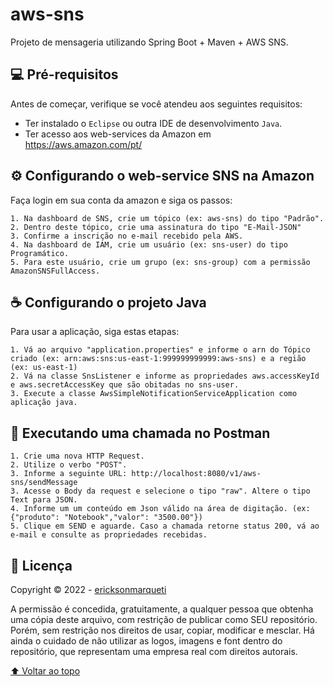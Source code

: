 # aws-sns
Projeto de mensageria utilizando Spring Boot + Maven + AWS SNS.

## 💻 Pré-requisitos

Antes de começar, verifique se você atendeu aos seguintes requisitos:
* Ter instalado o `Eclipse` ou outra IDE de desenvolvimento `Java`.
* Ter acesso aos web-services da Amazon em https://aws.amazon.com/pt/

## ⚙️ Configurando o web-service SNS na Amazon

Faça login em sua conta da amazon e siga os passos:

```
1. Na dashboard de SNS, crie um tópico (ex: aws-sns) do tipo "Padrão".
2. Dentro deste tópico, crie uma assinatura do tipo "E-Mail-JSON"
3. Confirme a inscrição no e-mail recebido pela AWS.
4. Na dashboard de IAM, crie um usuário (ex: sns-user) do tipo Programático.
5. Para este usuário, crie um grupo (ex: sns-group) com a permissão AmazonSNSFullAccess.
```

## ☕ Configurando o projeto Java

Para usar a aplicação, siga estas etapas:

```
1. Vá ao arquivo "application.properties" e informe o arn do Tópico criado (ex: arn:aws:sns:us-east-1:999999999999:aws-sns) e a região (ex: us-east-1)
2. Vá na classe SnsListener e informe as propriedades aws.accessKeyId e aws.secretAccessKey que são obitadas no sns-user.
3. Execute a classe AwsSimpleNotificationServiceApplication como aplicação java.
```

## 🚀 Executando uma chamada no Postman

```
1. Crie uma nova HTTP Request.
2. Utilize o verbo "POST".
3. Informe a seguinte URL: http://localhost:8080/v1/aws-sns/sendMessage
3. Acesse o Body da request e selecione o tipo "raw". Altere o tipo Text para JSON.
4. Informe um um conteúdo em Json válido na área de digitação. (ex: {"produto": "Notebook","valor": "3500.00"})
5. Clique em SEND e aguarde. Caso a chamada retorne status 200, vá ao e-mail e consulte as propriedades recebidas.

```


## 📝 Licença

Copyright © 2022 - [ericksonmarqueti](https://github.com/ericksonmarqueti)

A permissão é concedida, gratuitamente, a qualquer pessoa que obtenha uma cópia deste arquivo, com restrição de publicar como SEU repositório. Porém, sem restrição nos direitos de usar, copiar, modificar e mesclar. Há ainda o cuidado de não utilizar as logos, imagens e font dentro do repositório, que representam uma empresa real com direitos autorais.

[⬆ Voltar ao topo](#aws-sns)<br>
